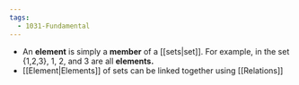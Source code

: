 ```yaml
---
tags:
  - 1031-Fundamental
---
```

- An **element** is simply a **member** of a [[sets|set]]. For example, in the set {1,2,3}, 1, 2, and 3 are all **elements.**
- [[Element|Elements]] of sets can be linked together using [[Relations]]